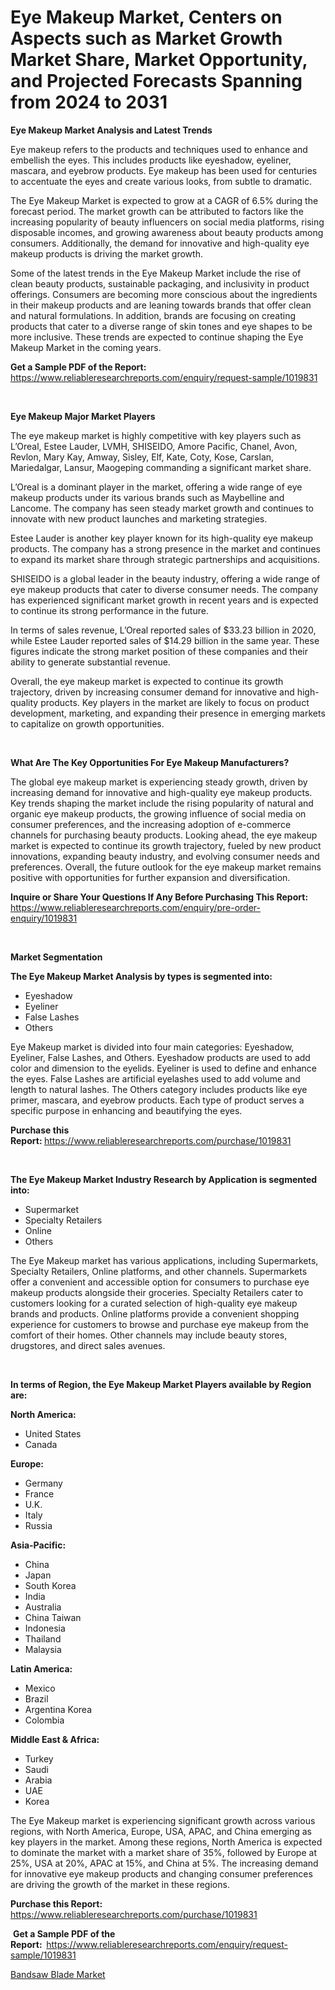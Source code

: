 <p><h1>Eye Makeup Market, Centers on Aspects such as Market Growth Market Share, Market Opportunity, and Projected Forecasts Spanning from 2024 to 2031</h1></p><p><strong>Eye Makeup Market Analysis and Latest Trends</strong></p>
<p><p>Eye makeup refers to the products and techniques used to enhance and embellish the eyes. This includes products like eyeshadow, eyeliner, mascara, and eyebrow products. Eye makeup has been used for centuries to accentuate the eyes and create various looks, from subtle to dramatic.</p><p>The Eye Makeup Market is expected to grow at a CAGR of 6.5% during the forecast period. The market growth can be attributed to factors like the increasing popularity of beauty influencers on social media platforms, rising disposable incomes, and growing awareness about beauty products among consumers. Additionally, the demand for innovative and high-quality eye makeup products is driving the market growth.</p><p>Some of the latest trends in the Eye Makeup Market include the rise of clean beauty products, sustainable packaging, and inclusivity in product offerings. Consumers are becoming more conscious about the ingredients in their makeup products and are leaning towards brands that offer clean and natural formulations. In addition, brands are focusing on creating products that cater to a diverse range of skin tones and eye shapes to be more inclusive. These trends are expected to continue shaping the Eye Makeup Market in the coming years.</p></p>
<p><strong>Get a Sample PDF of the Report:&nbsp;</strong> <a href="https://www.reliableresearchreports.com/enquiry/request-sample/1019831">https://www.reliableresearchreports.com/enquiry/request-sample/1019831</a></p>
<p>&nbsp;</p>
<p><strong>Eye Makeup Major Market Players</strong></p>
<p><p>The eye makeup market is highly competitive with key players such as L’Oreal, Estee Lauder, LVMH, SHISEIDO, Amore Pacific, Chanel, Avon, Revlon, Mary Kay, Amway, Sisley, Elf, Kate, Coty, Kose, Carslan, Mariedalgar, Lansur, Maogeping commanding a significant market share. </p><p>L’Oreal is a dominant player in the market, offering a wide range of eye makeup products under its various brands such as Maybelline and Lancome. The company has seen steady market growth and continues to innovate with new product launches and marketing strategies.</p><p>Estee Lauder is another key player known for its high-quality eye makeup products. The company has a strong presence in the market and continues to expand its market share through strategic partnerships and acquisitions.</p><p>SHISEIDO is a global leader in the beauty industry, offering a wide range of eye makeup products that cater to diverse consumer needs. The company has experienced significant market growth in recent years and is expected to continue its strong performance in the future.</p><p>In terms of sales revenue, L’Oreal reported sales of $33.23 billion in 2020, while Estee Lauder reported sales of $14.29 billion in the same year. These figures indicate the strong market position of these companies and their ability to generate substantial revenue.</p><p>Overall, the eye makeup market is expected to continue its growth trajectory, driven by increasing consumer demand for innovative and high-quality products. Key players in the market are likely to focus on product development, marketing, and expanding their presence in emerging markets to capitalize on growth opportunities.</p></p>
<p>&nbsp;</p>
<p><strong>What Are The Key Opportunities For Eye Makeup Manufacturers?</strong></p>
<p><p>The global eye makeup market is experiencing steady growth, driven by increasing demand for innovative and high-quality eye makeup products. Key trends shaping the market include the rising popularity of natural and organic eye makeup products, the growing influence of social media on consumer preferences, and the increasing adoption of e-commerce channels for purchasing beauty products. Looking ahead, the eye makeup market is expected to continue its growth trajectory, fueled by new product innovations, expanding beauty industry, and evolving consumer needs and preferences. Overall, the future outlook for the eye makeup market remains positive with opportunities for further expansion and diversification.</p></p>
<p><strong>Inquire or Share Your Questions If Any Before Purchasing This Report:</strong> <a href="https://www.reliableresearchreports.com/enquiry/pre-order-enquiry/1019831">https://www.reliableresearchreports.com/enquiry/pre-order-enquiry/1019831</a></p>
<p>&nbsp;</p>
<p><strong>Market Segmentation</strong></p>
<p><strong>The Eye Makeup Market Analysis by types is segmented into:</strong></p>
<p><ul><li>Eyeshadow</li><li>Eyeliner</li><li>False Lashes</li><li>Others</li></ul></p>
<p><p>Eye Makeup market is divided into four main categories: Eyeshadow, Eyeliner, False Lashes, and Others. Eyeshadow products are used to add color and dimension to the eyelids. Eyeliner is used to define and enhance the eyes. False Lashes are artificial eyelashes used to add volume and length to natural lashes. The Others category includes products like eye primer, mascara, and eyebrow products. Each type of product serves a specific purpose in enhancing and beautifying the eyes.</p></p>
<p><strong>Purchase this Report:&nbsp;</strong><a href="https://www.reliableresearchreports.com/purchase/1019831">https://www.reliableresearchreports.com/purchase/1019831</a></p>
<p>&nbsp;</p>
<p><strong>The Eye Makeup Market Industry Research by Application is segmented into:</strong></p>
<p><ul><li>Supermarket</li><li>Specialty Retailers</li><li>Online</li><li>Others</li></ul></p>
<p><p>The Eye Makeup market has various applications, including Supermarkets, Specialty Retailers, Online platforms, and other channels. Supermarkets offer a convenient and accessible option for consumers to purchase eye makeup products alongside their groceries. Specialty Retailers cater to customers looking for a curated selection of high-quality eye makeup brands and products. Online platforms provide a convenient shopping experience for customers to browse and purchase eye makeup from the comfort of their homes. Other channels may include beauty stores, drugstores, and direct sales avenues.</p></p>
<p>&nbsp;</p>
<p><strong>In terms of Region, the Eye Makeup Market Players available by Region are:</strong></p>
<p>
    <p> <strong> North America: </strong>
        <ul>
            <li>United States</li>
            <li>Canada</li>
        </ul>
        </p> 
    <p> <strong> Europe: </strong>
        <ul>
            <li>Germany</li>
            <li>France</li>
            <li>U.K.</li>
            <li>Italy</li>
            <li>Russia</li>
        </ul>
        </p> 
    <p> <strong> Asia-Pacific: </strong>
        <ul>
            <li>China</li>
            <li>Japan</li>
            <li>South Korea</li>
            <li>India</li>
            <li>Australia</li>
            <li>China Taiwan</li>
            <li>Indonesia</li>
            <li>Thailand</li>
            <li>Malaysia</li>
        </ul>
        </p> 
    <p> <strong> Latin America: </strong>
        <ul>
            <li>Mexico</li>
            <li>Brazil</li>
            <li>Argentina Korea</li>
            <li>Colombia</li>
        </ul>
        </p> 
    <p> <strong> Middle East & Africa: </strong>
        <ul>
            <li>Turkey</li>
            <li>Saudi</li>
            <li>Arabia</li>
            <li>UAE</li>
            <li>Korea</li>
        </ul>
    </p>
    </p>
<p><p>The Eye Makeup market is experiencing significant growth across various regions, with North America, Europe, USA, APAC, and China emerging as key players in the market. Among these regions, North America is expected to dominate the market with a market share of 35%, followed by Europe at 25%, USA at 20%, APAC at 15%, and China at 5%. The increasing demand for innovative eye makeup products and changing consumer preferences are driving the growth of the market in these regions.</p></p>
<p><strong>Purchase this Report: </strong><a href="https://www.reliableresearchreports.com/purchase/1019831">https://www.reliableresearchreports.com/purchase/1019831</a></p>
<p>&nbsp;<strong>Get a Sample PDF of the Report:&nbsp;&nbsp;</strong><a href="https://www.reliableresearchreports.com/enquiry/request-sample/1019831">https://www.reliableresearchreports.com/enquiry/request-sample/1019831</a></p>
<p><strong></strong></p>
<p><p><a href="https://github.com/moyahfrancoestellec51j635wcx/Market-Research-Report-List-1/blob/main/bandsaw-blade-market.md">Bandsaw Blade Market</a></p></p>